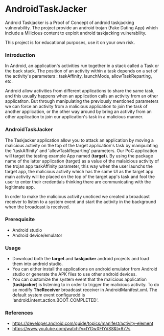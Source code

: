 # AndroidTaskJacker

Android Taskjacker is a Proof of Concept of android taskjacking vulnerability. The project provide an android trojan (Fake Dating App) which include a Milicious content to exploit android taskjacking vulnerability.

This project is for educational purposes, use it on your own risk.

### Introduction

In Android, an application's activities run together in a stack called a Task or the back stack. The position of an activity within a task depends on a set of the activity's parameters : taskAffinity, launchMode, allowTaskReparting, etc.

Android allow activities from different applications to share the same task, and this usually happens when an application calls an activity from an other applicatiton.
But through manipulating the previously mentioned parameters we can force an activity from a malicious application to join the task of another application, or the other way around by bring an activity from an other application to join our application's task in a malicious manner.

### AndroidTaskJacker

The Taskjacker application allow you to attack an application by moving a malicious activity on the top of the target application's task by manipulating the 'taskAffinity' and 'allowTaskReparting' parameters. Our PoC application will target the testing example App named (**target**). By using the package name of the latter application (target) as a value of the malaicious activity of the trojan app taskAffinity parameter, this way when the user launchs the target app, the malicious activity which has the same UI as the target app main activity will be placed on the top of the target app's task and fool the user to enter their credentials thinking there are communicating with the legitimate app.

In order to make the malicious activity unoticed we created a broadcast receiver to listen to a system event and start the activity in the background when the broadcast is received.


### Prerequisite

- Android studio
- Android device/emulator

### Usage

- Download both the **target** and **taskjacker** android projects and load them into android studio.
- You can either install the applications on android emulator from Android studio or generate the APK files to use other android devices.
- You can customize the system event that the malicious application (**taskjacker**) is listening to in order to trigger the malicious activity. To do so modify **TheReceiver** broadcast receiver in AndroidManifest.xml. The default system event configuredd is 'android.intent.action.BOOT_COMPLETED'.

### References

- https://developer.android.com/guide/topics/manifest/activity-element
- https://www.youtube.com/watch?v=IYGwXFIYdS8&t=677s
